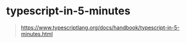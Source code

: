 # typescript-in-5-minutes

> https://www.typescriptlang.org/docs/handbook/typescript-in-5-minutes.html  